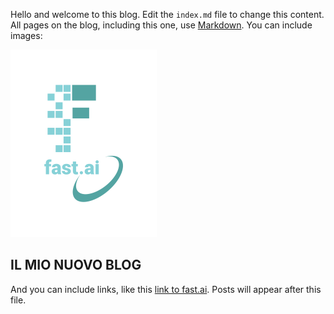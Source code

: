 Hello and welcome to this blog. Edit the `index.md` file to change this content. All pages on the blog, including this one, use [Markdown](https://guides.github.com/features/mastering-markdown/). You can include images:

![Image of fast.ai logo](images/logo.png)

## IL MIO NUOVO BLOG

And you can include links, like this [link to fast.ai](https://www.fast.ai). Posts will appear after this file. 
